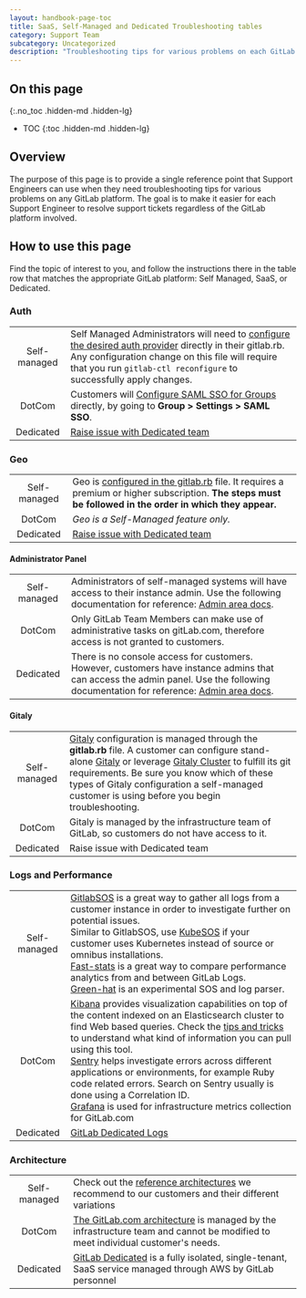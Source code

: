 ```yaml
---
layout: handbook-page-toc
title: SaaS, Self-Managed and Dedicated Troubleshooting tables
category: Support Team
subcategory: Uncategorized
description: "Troubleshooting tips for various problems on each GitLab platform type"
---
```


## On this page
{:.no_toc .hidden-md .hidden-lg}

- TOC
{:toc .hidden-md .hidden-lg}

## Overview

The purpose of this page is to provide a single reference point that
Support Engineers can use when they need troubleshooting tips for various
problems on any GitLab platform. The goal is to make it easier for each
Support Engineer to resolve support tickets regardless of the GitLab
platform involved. 


## How to use this page

Find the topic of interest to you, and follow the instructions there in
the table row that matches the appropriate GitLab platform: Self Managed,
SaaS, or Dedicated.

### Auth

|      |       |
|:----:| ----- |
|Self-managed| Self Managed Administrators will need to [configure the desired auth provider](https://docs.gitlab.com/ee/administration/auth/) directly in their gitlab.rb. Any configuration change on this file will require that you run `gitlab-ctl reconfigure` to successfully apply changes.|
|DotCom| Customers will [Configure SAML SSO for Groups](https://docs.gitlab.com/ee/user/group/saml_sso/index.html) directly, by going to **Group > Settings > SAML SSO**.|
|Dedicated|[Raise issue with Dedicated team](./dedicated.html#filing-issues)



### Geo

|      |       |
|:----:| ----- |
|Self-managed| Geo is [configured in the gitlab.rb](https://docs.gitlab.com/ee/administration/geo/setup/) file. It requires a premium or higher subscription. **The steps must be followed in the order in which they appear.**|
|DotCom| *Geo is a Self-Managed feature only.*|
|Dedicated|[Raise issue with Dedicated team](./dedicated.html#filing-issues)|

#### Administrator Panel

|      |       |
|:----:| ----- |
|Self-managed| Administrators of self-managed systems will have access to their instance admin. Use the following documentation for reference: [Admin area docs](https://docs.gitlab.com/ee/user/admin_area/#gitlab-admin-area). |
|DotCom| Only GitLab Team Members can make use of administrative tasks on gitLab.com, therefore access is not granted to customers.|
|Dedicated| There is no console access for customers. However, customers have instance admins that can access the admin panel. Use the following documentation for reference: [Admin area docs](https://docs.gitlab.com/ee/user/admin_area/#gitlab-admin-area). |

#### Gitaly

|      |       |
|:----:| ----- |
|Self-managed| [Gitaly](https://docs.gitlab.com/ee/administration/gitaly/) configuration is managed through the **gitlab.rb** file. A customer can configure stand-alone [Gitaly](https://docs.gitlab.com/ee/administration/gitaly/configure_gitaly.html) or leverage [Gitaly Cluster](https://docs.gitlab.com/ee/administration/gitaly/praefect.html) to fulfill its git requirements. Be sure you know which of these types of Gitaly configuration a self-managed customer is using before you begin troubleshooting.|
|DotCom| Gitaly is managed by the infrastructure team of GitLab, so customers do not have access to it.|
|Dedicated|Raise issue with Dedicated team|

### Logs and Performance

|      |       |
|:----:| ----- |
|Self-managed| [GitlabSOS](https://gitlab.com/gitlab-com/support/toolbox/gitlabsos) is a great way to gather all logs from a customer instance in order to investigate further on potential issues.<br/>Similar to GitlabSOS, use [KubeSOS](https://gitlab.com/gitlab-com/support/toolbox/kubesos) if your customer uses Kubernetes instead of source or omnibus installations.<br/>[Fast-stats](https://gitlab.com/gitlab-com/support/toolbox/fast-stats) is a great way to compare performance analytics from and between GitLab Logs.<br/>[Green-hat](https://gitlab.com/gitlab-com/support/toolbox/greenhat)  is an experimental SOS and log parser.|
|DotCom|[Kibana](https://log.gprd.gitlab.net/) provides visualization capabilities on top of the content indexed on an Elasticsearch cluster to find Web based queries. Check the [tips and tricks](https://about.gitlab.com/handbook/support/workflows/kibana.html#tips-and-tricks) to understand what kind of information you can pull using this tool.<br/>[Sentry](https://sentry.gitlab.net/gitlab/gitlabcom/) helps investigate errors across different applications or environments, for example Ruby code related errors. Search on Sentry usually is done using a Correlation ID.<br/>[Grafana](https://about.gitlab.com/handbook/engineering/monitoring/#main-monitoring-dashboards) is used for infrastructure metrics collection for GitLab.com |
|Dedicated|[GitLab Dedicated Logs](./dedicated_logs.html)|

### Architecture

|      |       |
|:----:| ----- |
|Self-managed| Check out the [reference architectures](https://docs.gitlab.com/ee/administration/reference_architectures/) we recommend to our customers and their different variations|
|DotCom| [The GitLab.com architecture](https://about.gitlab.com/handbook/engineering/infrastructure/production/architecture/?_gl=1*1ri41bq*_ga*NDU0ODc4NTAyLjE2NzQ2ODYxNzA.*_ga_ENFH3X7M5Y*MTY3NTEwNzUyMC4xNy4xLjE2NzUxMDc5MzYuMC4wLjA.#infra-current-archi-diagram) is managed by the infrastructure team and cannot be modified to meet individual customer's needs.|
|Dedicated|[GitLab Dedicated](https://docs.gitlab.com/ee/subscriptions/gitlab_dedicated/) is a fully isolated, single-tenant, SaaS service managed through AWS by GitLab personnel|
